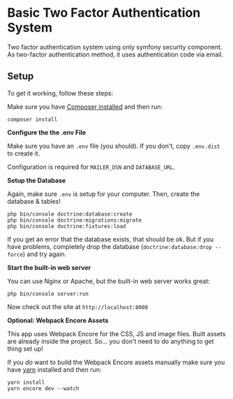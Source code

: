 # Basic Two Factor Authentication System 

Two factor authentication system using only symfony security component. As two-factor authentication method,
it uses authentication code via email.

## Setup

To get it working, follow these steps:

Make sure you have [Composer installed](https://getcomposer.org/download/)
and then run:

```
composer install
```

**Configure the the .env File**

Make sure you have an `.env` file (you should).
If you don't, copy `.env.dist` to create it.

Configuration is required for `MAILER_DSN` and  `DATABASE_URL`.

**Setup the Database**

Again, make sure `.env` is setup for your computer. Then, create
the database & tables!

```
php bin/console doctrine:database:create
php bin/console doctrine:migrations:migrate
php bin/console doctrine:fixtures:load
```

If you get an error that the database exists, that should
be ok. But if you have problems, completely drop the
database (`doctrine:database:drop --force`) and try again.

**Start the built-in web server**

You can use Nginx or Apache, but the built-in web server works
great:

```
php bin/console server:run
```

Now check out the site at `http://localhost:8000`

**Optional: Webpack Encore Assets**

This app uses Webpack Encore for the CSS, JS and image files. 
Built assets are already inside the
project. So... you don't need to do anything to get thing set up!

If you *do* want to build the Webpack Encore assets manually
make sure you have [yarn](https://yarnpkg.com/lang/en/)
installed and then run:

```
yarn install
yarn encore dev --watch
```

